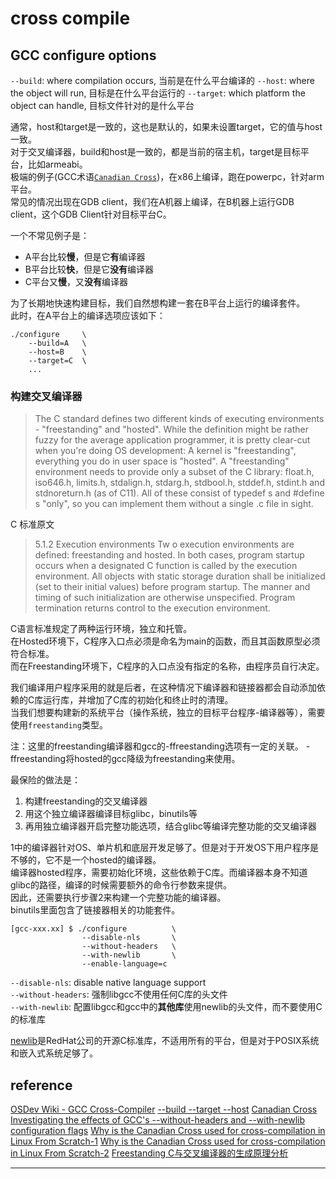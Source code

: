# cross compile

## GCC configure options

`--build`: where compilation occurs, 当前是在什么平台编译的
`--host`: where the object will run, 目标是在什么平台运行的
`--target`: which platform the object can handle, 目标文件针对的是什么平台

通常，host和target是一致的，这也是默认的，如果未设置target，它的值与host一致。  
对于交叉编译器，build和host是一致的，都是当前的宿主机，target是目标平台，比如armeabi。  
极端的例子(GCC术语[`Canadian Cross`][3])，在x86上编译，跑在powerpc，针对arm平台。  
常见的情况出现在GDB client，我们在A机器上编译，在B机器上运行GDB client，这个GDB Client针对目标平台C。  

一个不常见例子是：

- A平台比较**慢**，但是它**有**编译器
- B平台比较**快**，但是它**没有**编译器
- C平台又**慢**，又**没有**编译器

为了长期地快速构建目标，我们自然想构建一套在B平台上运行的编译套件。  
此时，在A平台上的编译选项应该如下：

``` shell
./configure     \
    --build=A   \
    --host=B    \
    --target=C  \
    ...
```

### 构建交叉编译器

>The C standard defines two different kinds of executing environments - "freestanding" and "hosted".
>While the definition might be rather fuzzy for the average application programmer,
>it is pretty clear-cut when you're doing OS development: A kernel is "freestanding", everything you do in user space is "hosted".
>A "freestanding" environment needs to provide only a subset of the C library:
>float.h, iso646.h, limits.h, stdalign.h, stdarg.h, stdbool.h, stddef.h, stdint.h and stdnoreturn.h (as of C11).
>All of these consist of typedef s and #define s "only", so you can implement them without a single .c file in sight.

C 标准原文  
>5.1.2 Execution environments
Tw o execution environments are defined: freestanding and hosted. In both cases,
program startup occurs when a designated C function is called by the execution
environment. All objects with static storage duration shall be initialized (set to their
initial values) before program startup. The manner and timing of such initialization are
otherwise unspecified. Program termination returns control to the execution
environment.

C语言标准规定了两种运行环境，独立和托管。  
在Hosted环境下，C程序入口点必须是命名为main的函数，而且其函数原型必须符合标准。  
而在Freestanding环境下，C程序的入口点没有指定的名称，由程序员自行决定。  

我们编译用户程序采用的就是后者，在这种情况下编译器和链接器都会自动添加依赖的C库运行库，并增加了C库的初始化和终止时的清理。  
当我们想要构建新的系统平台（操作系统，独立的目标平台程序-编译器等），需要使用`freestanding`类型。

注：这里的freestanding编译器和gcc的-ffreestanding选项有一定的关联。
-ffreestanding将hosted的gcc降级为freestanding来使用。

最保险的做法是：

1. 构建freestanding的交叉编译器
2. 用这个独立编译器编译目标glibc，binutils等
3. 再用独立编译器开启完整功能选项，结合glibc等编译完整功能的交叉编译器

1中的编译器针对OS、单片机和底层开发足够了。但是对于开发OS下用户程序是不够的，它不是一个hosted的编译器。  
编译器hosted程序，需要初始化环境，这些依赖于C库。而编译器本身不知道glibc的路径，编译的时候需要额外的命令行参数来提供。  
因此，还需要执行步骤2来构建一个完整功能的编译器。  
binutils里面包含了链接器相关的功能套件。

``` shell
[gcc-xxx.xx] $ ./configure          \
                --disable-nls       \
                --without-headers   \
                --with-newlib       \
                --enable-language=c
```

`--disable-nls`: disable native language support  
`--without-headers`: 强制libgcc不使用任何C库的头文件  
`--with-newlib`: 配置libgcc和gcc中的**其他库**使用newlib的头文件，而不要使用C的标准库  

[newlib][5]是RedHat公司的开源C标准库，不适用所有的平台，但是对于POSIX系统和嵌入式系统足够了。

## reference

[OSDev Wiki - GCC Cross-Compiler][1]
[--build --target --host][2]
[Canadian Cross][3]
[Investigating the effects of GCC's --without-headers and --with-newlib configuration flags][4]
[Why is the Canadian Cross used for cross-compilation in Linux From Scratch-1][6]
[Why is the Canadian Cross used for cross-compilation in Linux From Scratch-2][7]
[Freestanding C与交叉编译器的生成原理分析][8]

----------------------

[1]: https://wiki.osdev.org/GCC_Cross-Compiler
[2]: https://stackoverflow.com/a/53031636/827436
[3]: https://wiki.osdev.org/Canadian_Cross
[4]: https://www.ryanstan.com/withoutHeaders.html
[5]: https://sourceware.org/newlib/
[6]: https://unix.stackexchange.com/a/668847
[7]: https://unix.stackexchange.com/a/668887
[8]: https://blog.csdn.net/smstong/article/details/53579148
